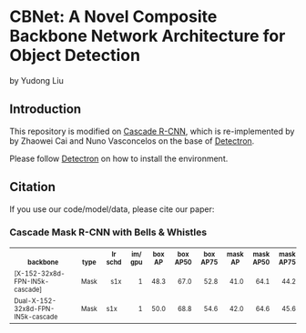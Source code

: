# CBNet: A Novel Composite Backbone Network Architecture for Object Detection

by Yudong Liu



## Introduction

This repository is modified on [Cascade R-CNN](https://github.com/zhaoweicai/Detectron-Cascade-RCNN), which is re-implemented by by Zhaowei Cai and Nuno Vasconcelos on the base of [Detectron](https://github.com/facebookresearch/Detectron). 

Please follow [Detectron](https://github.com/facebookresearch/Detectron) on how to install the environment.


## Citation

If you use our code/model/data, please cite our paper:




### Cascade Mask R-CNN with Bells & Whistles

<table><tbody>
<!-- START BELLS TABLE -->
<!-- TABLE HEADER -->
<!-- Info: we use wrap text in <sup><sub></sub><sup> to make is small -->
<th valign="bottom"><sup><sub>&nbsp;&nbsp;&nbsp;&nbsp;&nbsp;&nbsp;&nbsp;&nbsp;backbone&nbsp;&nbsp;&nbsp;&nbsp;&nbsp;&nbsp;&nbsp;&nbsp;</sub></sup></th>
<th valign="bottom"><sup><sub>type</sub></sup></th>
<th valign="bottom"><sup><sub>lr<br/>schd</sub></sup></th>
<th valign="bottom"><sup><sub>im/<br/>gpu</sub></sup></th>
<th valign="bottom"><sup><sub>box<br/>AP</sub></sup></th>
<th valign="bottom"><sup><sub>box<br/>AP50</sub></sup></th>
<th valign="bottom"><sup><sub>box<br/>AP75</sub></sup></th>
<th valign="bottom"><sup><sub>mask<br/>AP</sub></sup></th>
<th valign="bottom"><sup><sub>mask<br/>AP50</sub></sup></th>
<th valign="bottom"><sup><sub>mask<br/>AP75</sub></sup></th>
<th valign="bottom"><sup><sub>download<br/>links</sub></sup></th>
<!-- TABLE BODY -->
  
<tr>
<td align="left"><sup><sub>[X-152-32x8d-FPN-IN5k-cascade]</sub></sup></td>
<td align="right"><sup><sub>Mask</sub></sup></td>
<td align="right"><sup><sub>s1x</sub></sup></td>
<td align="right"><sup><sub>1</sub></sup></td>
<td align="right"><sup><sub>48.3</sub></sup></td>
<td align="right"><sup><sub>67.0</sub></sup></td>
<td align="right"><sup><sub>52.8</sub></sup></td>
<td align="right"><sup><sub>41.0</sub></sup></td>
<td align="right"><sup><sub>64.1</sub></sup></td>
<td align="right"><sup><sub>44.2</sub></sup></td>
<td align="right"><sup><sub></sub></sup></td>
</tr> 

<tr>
<td align="left"><sup><sub>Dual-X-152-32x8d-FPN-IN5k-cascade</sub></sup></td>
<td align="left"><sup><sub>Mask</sub></sup></td>
<td align="left"><sup><sub>s1x</sub></sup></td>
<td align="right"><sup><sub>1</sub></sup></td>
<td align="right"><sup><sub>50.0</sub></sup></td>
<td align="right"><sup><sub>68.8</sub></sup></td>
<td align="right"><sup><sub>54.6</sub></sup></td>
<td align="right"><sup><sub>42.0</sub></sup></td>
<td align="right"><sup><sub>64.6</sub></sup></td>
<td align="right"><sup><sub>45.6</sub></sup></td>
<td align="left"><sup><sub><a href="http://www.svcl.ucsd.edu/projects/cascade-rcnn/X152-32x8d-FPN-cascade-rcnn-mask-aug.pkl">model</a>&nbsp;|&nbsp;<a href="http://www.svcl.ucsd.edu/projects/cascade-rcnn/results/bbox_coco_2014_minival_results_X152-32x8d-FPN-cascade-rcnn-mask-aug.json">boxes</a>&nbsp;|&nbsp;<a href="http://www.svcl.ucsd.edu/projects/cascade-rcnn/results/segmentations_coco_2014_minival_results_X152-32x8d-FPN-cascade-rcnn-mask-aug.json">masks</a></sub></sup></td>
</tr>

<!-- END BELLS TABLE -->
</tbody></table>


<!-- END E2E FASTER AND MASK TABLE -->
</tbody></table>
